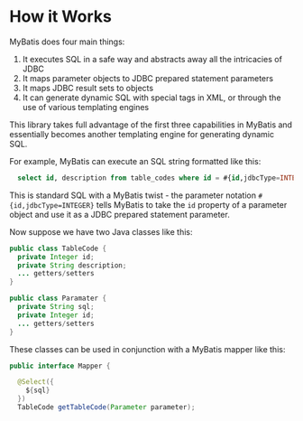 # How it Works

MyBatis does four main things:

1. It executes SQL in a safe way and abstracts away all the intricacies of JDBC
2. It maps parameter objects to JDBC prepared statement parameters
3. It maps JDBC result sets to objects
4. It can generate dynamic SQL with special tags in XML, or through the use of various templating engines

This library takes full advantage of the first three capabilities in MyBatis and essentially becomes another
templating engine for generating dynamic SQL.

For example, MyBatis can execute an SQL string formatted like this:

```sql
  select id, description from table_codes where id = #{id,jdbcType=INTEGER} 
```

This is standard SQL with a MyBatis twist - the parameter notation `#{id,jdbcType=INTEGER}`
tells MyBatis to take the `id` property of a parameter object and use it as a JDBC prepared statement
parameter.

Now suppose we have two Java classes like this:

```java
public class TableCode {
  private Integer id;
  private String description;
  ... getters/setters
}

public class Paramater {
  private String sql;
  private Integer id;
  ... getters/setters
}
```
These classes can be used in conjunction with a MyBatis mapper like this:

```java
public interface Mapper {

  @Select({
    ${sql}
  })
  TableCode getTableCode(Parameter parameter);
```
